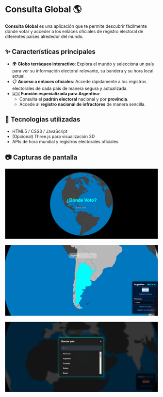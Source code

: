 # Consulta Global 🌎

**Consulta Global** es una aplicación que te permite descubrir fácilmente dónde votar y acceder a los enlaces oficiales de registro electoral de diferentes países alrededor del mundo.

## ✨ Características principales

- 🌍 **Globo terráqueo interactivo**: Explora el mundo y selecciona un país para ver su información electoral relevante, su bandera y su hora local actual.
- 📋 **Acceso a enlaces oficiales**: Accede rápidamente a los registros electorales de cada país de manera segura y actualizada.
- 🇦🇷 **Función especializada para Argentina**:
  - Consulta el **padrón electoral** nacional y por **provincia**.
  - Accede al **registro nacional de infractores** de manera sencilla.

## 🚀 Tecnologías utilizadas

- HTML5 / CSS3 / JavaScript
- (Opcional) Three.js para visualización 3D
- APIs de hora mundial y registros electorales oficiales

## 📷 Capturas de pantalla

![Dónde Voto](PNG/image1.png)
<br></br>
![Dónde Voto](PNG/image2.png)
<br></br>
![Dónde Voto](PNG/image3.png)
